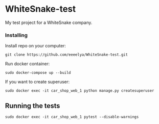 # WhiteSnake-test
My test project for a WhiteSnake company.

### Installing


Install repo on your computer:

    git clone https://github.com/eeeelya/WhiteSnake-test.git

Run docker container:

    sudo docker-compose up --build

If you want to create superuser:
    
    sudo docker exec -it car_shop_web_1 python manage.py createsuperuser


## Running the tests


    sudo docker exec -it car_shop_web_1 pytest --disable-warnings
